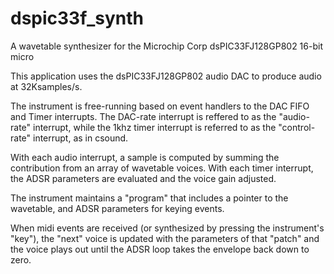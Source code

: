dspic33f_synth
==============

A wavetable synthesizer for the Microchip Corp dsPIC33FJ128GP802 16-bit micro


This application uses the dsPIC33FJ128GP802 audio DAC to produce audio at 32Ksamples/s.

The instrument is free-running based on event handlers to the DAC FIFO and Timer interrupts.
The DAC-rate interrupt is reffered to as the "audio-rate" interrupt, while the 1khz timer
interrupt is referred to as the "control-rate" interrupt, as in csound. 

With each audio interrupt, a sample is computed by summing the contribution from an array of wavetable voices.
With each timer interrupt, the ADSR parameters are evaluated and the voice gain adjusted.

The instrument maintains a "program" that includes a pointer to the wavetable, and ADSR
parameters for keying events. 

When midi events are received (or synthesized by pressing the instrument's "key"), the "next" voice is
updated with the parameters of that "patch" and the voice plays out until the ADSR loop takes the envelope back
down to zero.

